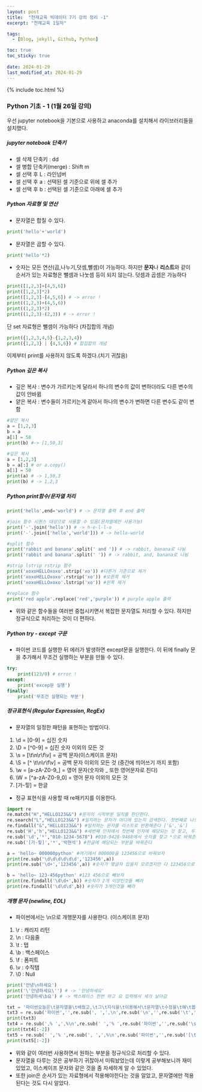 ```yaml
---
layout: post
title:  "천재교육 빅데이터 7기 강의 정리 -1"
excerpt: "천재교육 1일차"

tags:
  - [Blog, jekyll, Github, Python]

toc: true
toc_sticky: true
 
date: 2024-01-29
last_modified_at: 2024-01-29
---
```


{% include toc.html %}

### Python 기초 - 1 (1월 26일 강의)
우선 jupyter notebook을 기본으로 사용하고 anaconda를 설치해서 라이브러리들을 설치했다.

##### jupyter notebook 단축키 
- 셀 삭제 단축키 : dd
- 셀 병합 단축키(merge) : Shift m
- 셀 선택 후 L : 라인넘버
- 셀 선택 후 a : 선택된 셀 기준으로 위에 셀 추가
- 셀 선택 후 b : 선택된 셀 기준으로 아래에 셀 추가

##### Python 자료형 및 연산
- 문자열은 합칠 수 있다.
```python
print('hello'+'world')
```
- 문자열은 곱할 수 있다.
```python
print('hello'*2)
```
- 숫자는 모든 연산(곱,나누기,덧셈,뺄셈)이 가능하다. 하지만 **문자**나 **리스트**와 같이 순서가 있는 자료형은 뺄셈과 나눗셈 등이 되지 않는다. 덧셈과 곱셈은 가능하다
```python
print([1,2,3]+[4,5,6])
print([1,2,3]*2)
print([1,2,3]-[4,5,6]) # -> error !
print((1,2,3)+(4,5,6))
print((1,2,3)*2)
print((1,2,3)-(2,3)) # -> error !
```
단 set 자료형은 뺄셈이 가능하다 (차집합의 개념)
```python
print({1,2,3,4,5}-{1,2,3,4})
print({1,2,3} | {4,5,6}) # 합집합의 개념
```
이제부터 print를 사용하지 않도록 하겠다.(치기 귀찮음)

##### Python 깊은 복사
- 깊은 복사 : 변수가 가르키는게 달라서 하나의 변수의 값이 변하더라도 다른 변수의 값이 안바뀜
- 얕은 복사 : 변수들이 가르키는게 같아서 하나의 변수가 변하면 다른 변수도 같이 변함

```python
#얕은 복사
a = [1,2,3]
b = a
a[1] = 50
print(b) #-> [1,50,3]

#깊은 복사
a = [1,2,3]
b = a[:] # or a.copy()
a[1] = 50
print(a) # -> 1,50,3
print(b) # -> 1,2,3
```

##### Python print함수/문자열 처리

```python
print('hello',end='world') # -> 문자열 출력 후 end 출력

#join 함수 시퀀스 대상으로 사용할 수 있음(문자열에만 사용가능)
print('-'.join('hello')) # -> h-e-l-l-o
print('-'.join(['hello','world'])) # -> hello-world

#split 함수
print('rabbit and banana'.split(' and ')) # -> rabbit, banana로 나뉨
print('rabbit and banana'.split(' ')) # -> rabbit, and, banana로 나뉨

#strip lstrip rstrip 함수
print('xoxoHELLOxoxo'.strip('xo')) #다른거 기준으로 제거
print('xoxoHELLOxoxo'.rstrip('xo')) #오른쪽 제거
print('xoxoHELLOxoxo'.lstrip('xo')) #왼쪽 제거

#replace 함수
print('red apple'.replace('red','purple')) # purple apple 출력
```
- 위와 같은 함수들을 여러번 중첩시키면서 복잡한 문자열도 처리할 수 있다. 하지만 정규식으로 처리하는 것이 더 편하다.

##### Python try - except 구문
- 파이썬 코드를 실행한 뒤 에러가 발생하면 except문을 실행한다. 이 뒤에 finally 문을 추가해서 무조건 실행하는 부분을 만들 수 있다. 
```python
try:
    print(123/0) # error !
except:
    print('excep문 실행')
finally:
    print('무조건 실행되는 부분')
```

##### 정규표현식 (Regular Expression, RegEx)
- 문자열의 일정한 패턴을 표현하는 방법이다.
1. \d = [0-9] = 십진 숫자
2. \D = [^0-9] = 십진 숫자 이외의 모든 것
3. \s = [\t\n\r\f\v] = 공백 문자(이스케이프 문자)
4. \S = [^ \t\n\r\f\v] = 공백 문자 이외의 모든 것 (중간에 띄어쓰기 까지 포함)
5. \w = [a-zA-Z0-9_] = 영어 문자(숫자와 _ 또한 영어문자로 친다)
6. \W = [^a-zA-Z0-9_0] = 영어 문자 이외의 모든 것
7. [가-힣] = 한글

- 정규 표현식을 사용할 때 re패키지를 이용한다.

```python
import re
re.match("H","HELLO123&&") #문자의 시작부분 일치를 판단한다.
re.search("L","HELLO123&&") #일치하는 문자가 어디에 있는지 검색한다. 첫번째로 나오는 값 기준으로 알려준다.
re.findall("&","HELLO123&&") #일치하는 문자를 리스트로 반환해준다 ['&','&']
re.sub('H','h',"HELLO123&&") #세번째 인자에서 첫번째 인자에 해당되는 것 찾고, 두번째 인자로 변경한다. 
re.sub('\d','*',"010-1234-5678") #010-9428-9468에서 숫자를 찾고 *으로 바꿔준다.
re.sub('[가-힣]','*','박현석') #한글에 해당되는 부분을 바꿔준다
```

```python
a = 'hello~ 000000python' #여기에서 000000을 123456으로 바꿔보자
print(re.sub('\d\d\d\d\d\d','123456',a))
print(re.sub('\d+','123456',a)) #숫자가 몇글자 있을지 모르겠지만 다 123456으로 바꾼다.

b = 'hello~ 123-456python' #123 456으로 빼보자
print(re.findall('\d\d+',b)) #숫자가 2개 이상인것들 빼라
print(re.findall('\d\d\d',b)) #숫자가 3개인것들 빼라
```

##### 개행 문자 (newline, EOL)
- 파이썬에서는 \n으로 개행문자를 사용한다. (이스케이프 문자)
1. \r : 캐리지 리턴
2. \n : 다음줄
3. \t : 탭
4. \b : 백스페이스
5. \f : 폼피트
6. \v : 수직탭
7. \0 : Null

```python
print('안녕\n하세요')
print('\'안녕하세요\'') # -> '안녕하세요'
print('안녕하세\b요') # -> 백스페이스 한번 하고 요 입력해서 세가 날아감
```

```python
txt = '파이썬오늘은\t문자열을\t배웠고,\t그\t지식을\t이용해서\t문자열\t수정을\t해\t봅시다.\n파이썬'
txt3 = re.sub('파이썬','',re.sub(', ',',\n',re.sub('\n','',re.sub('\t',' ',txt))))
print(txt3)
txt4 = re.sub(',% ',',%\n',re.sub(' ','% ',re.sub('파이썬','',re.sub('\s',' ',txt))))
print(txt4[:-2])
txt5 = re.sub(' ','% ',re.sub(', ',',%\n',re.sub('파이썬','',re.sub('[\t\n]',' ',txt))))
print(txt5[:-2])
```

- 위와 같이 여러번 사용하면서 원하는 부분을 정규식으로 처리할 수 있다. 
- 문자열을 다루는 것은 공부하기 귀찮아서 미뤄놨었는데 이렇게 공부해보니까 재미있었고, 이스케이프 문자와 같은 것을 좀 자세하게 알 수 있었다. 
- 또한 join은 순서가 있는 자료형에서 적용해야한다는 것을 알았고, 문자열에만 적용된다는 것도 다시 알았다.